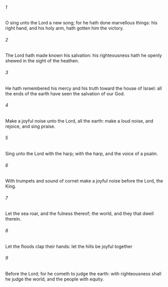 ###### 1
O sing unto the Lord a new song; for he hath done marvellous things: his right hand, and his holy arm, hath gotten him the victory.

###### 2
The Lord hath made known his salvation: his righteousness hath he openly shewed in the sight of the heathen.

###### 3
He hath remembered his mercy and his truth toward the house of Israel: all the ends of the earth have seen the salvation of our God.

###### 4
Make a joyful noise unto the Lord, all the earth: make a loud noise, and rejoice, and sing praise.

###### 5
Sing unto the Lord with the harp; with the harp, and the voice of a psalm.

###### 6
With trumpets and sound of cornet make a joyful noise before the Lord, the King.

###### 7
Let the sea roar, and the fulness thereof; the world, and they that dwell therein.

###### 8
Let the floods clap their hands: let the hills be joyful together

###### 9
Before the Lord; for he cometh to judge the earth: with righteousness shall he judge the world, and the people with equity.

